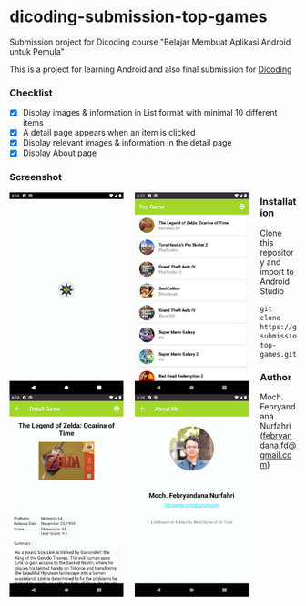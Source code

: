 # dicoding-submission-top-games
Submission project for Dicoding course "Belajar Membuat Aplikasi Android untuk Pemula"

This is a project for learning Android and also final submission for [Dicoding](https://www.dicoding.com)

### Checklist
-  [x] Display images & information in List format with minimal 10 different items
-  [x] A detail page appears when an item is clicked
-  [x] Display relevant images & information in the detail page
-  [x] Display About page

### Screenshot
<img src="Screenshot_1.png"
     alt="Splash Screen"
     style="float: left; margin-right: 20px;"
     width="200" />
<img src="Screenshot_2.png"
     alt="Home Screen"
     style="float: left; margin-right: 20px;"
     width="200" />
<img src="Screenshot_3.png"
     alt="Detail Screen"
     style="float: left; margin-right: 20px;"
     width="200" />
<img src="Screenshot_4.png"
     alt="About Screen"
     style="float: left; margin-right: 20px;"
     width="200" />

### Installation
Clone this repository and import to Android Studio
```
git clone https://github.com/febryandana/dicoding-submission-top-games.git
```

### Author
Moch. Febryandana Nurfahri (febryandana.fd@gmail.com)
